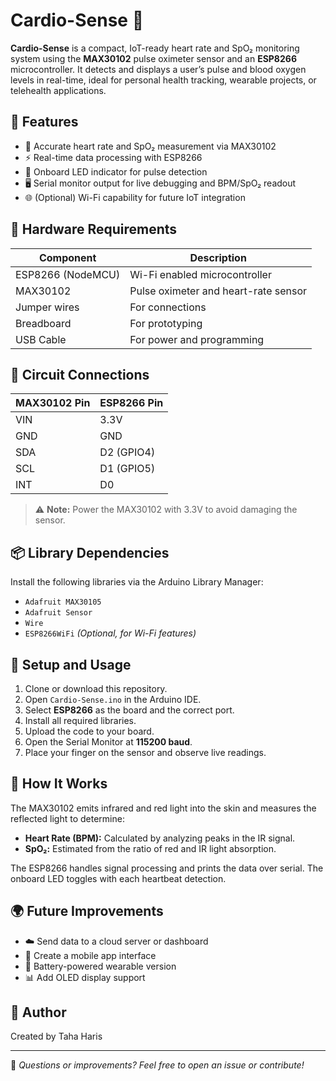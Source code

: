 # Cardio-Sense 💓

**Cardio-Sense** is a compact, IoT-ready heart rate and SpO₂ monitoring system using the **MAX30102** pulse oximeter sensor and an **ESP8266** microcontroller. It detects and displays a user’s pulse and blood oxygen levels in real-time, ideal for personal health tracking, wearable projects, or telehealth applications.

## 🚀 Features

- 🔬 Accurate heart rate and SpO₂ measurement via MAX30102
- ⚡ Real-time data processing with ESP8266
- 🔄 Onboard LED indicator for pulse detection
- 🖥️ Serial monitor output for live debugging and BPM/SpO₂ readout
- 🌐 (Optional) Wi-Fi capability for future IoT integration

## 🧰 Hardware Requirements

| Component         | Description                        |
|------------------|------------------------------------|
| ESP8266 (NodeMCU) | Wi-Fi enabled microcontroller      |
| MAX30102          | Pulse oximeter and heart-rate sensor |
| Jumper wires      | For connections                    |
| Breadboard        | For prototyping                    |
| USB Cable         | For power and programming          |

## 🔌 Circuit Connections

| MAX30102 Pin | ESP8266 Pin |
|--------------|-------------|
| VIN          | 3.3V        |
| GND          | GND         |
| SDA          | D2 (GPIO4)  |
| SCL          | D1 (GPIO5)  |
| INT          | D0          |

> ⚠️ **Note:** Power the MAX30102 with 3.3V to avoid damaging the sensor.

## 📦 Library Dependencies

Install the following libraries via the Arduino Library Manager:

- `Adafruit MAX30105`
- `Adafruit Sensor`
- `Wire`
- `ESP8266WiFi` *(Optional, for Wi-Fi features)*

## 🔧 Setup and Usage

1. Clone or download this repository.
2. Open `Cardio-Sense.ino` in the Arduino IDE.
3. Select **ESP8266** as the board and the correct port.
4. Install all required libraries.
5. Upload the code to your board.
6. Open the Serial Monitor at **115200 baud**.
7. Place your finger on the sensor and observe live readings.

## 🧠 How It Works

The MAX30102 emits infrared and red light into the skin and measures the reflected light to determine:

- **Heart Rate (BPM):** Calculated by analyzing peaks in the IR signal.
- **SpO₂:** Estimated from the ratio of red and IR light absorption.

The ESP8266 handles signal processing and prints the data over serial. The onboard LED toggles with each heartbeat detection.

## 🌍 Future Improvements

- ☁️ Send data to a cloud server or dashboard
- 📱 Create a mobile app interface
- 🔋 Battery-powered wearable version
- 📊 Add OLED display support

## 👤 Author

Created by Taha Haris

---

💬 *Questions or improvements? Feel free to open an issue or contribute!*
